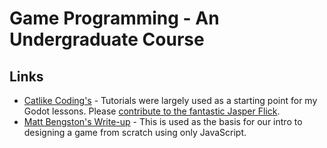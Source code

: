 # Game Programming - An Undergraduate Course
## Links
- [Catlike Coding's](https://catlikecoding.com/) - Tutorials were largely used as a starting point for my Godot lessons. Please [contribute to the fantastic Jasper Flick](https://www.patreon.com/catlikecoding).
- [Matt Bengston's Write-up](https://bengsfort.github.io/articles/making-a-js-game-part-1-game-engine/) - This is used as the basis for our intro to designing a game from scratch using only JavaScript.

